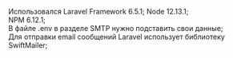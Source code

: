 Использовался Laravel Framework 6.5.1;
Node 12.13.1;</br>
NPM 6.12.1;</br>
В файле .env в разделе SMTP нужно подставить свои данные;</br>
Для отправки email сообщений Laravel использует библиотеку SwiftMailer;</br>
